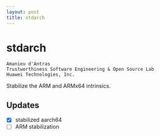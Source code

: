 ```yaml
---
layout: post
title: stdarch
---
```


# stdarch

```
Amanieu d'Antras
Trustworthiness Software Engineering & Open Source Lab
Huawei Technologies, Inc.
```

Stabilize the ARM and ARMx64 intrinsics.

## Updates

- [x] stabilized aarch64
- [ ] ARM stabilization
